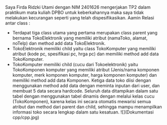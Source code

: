 Saya Firda Ridzki Utami dengan NIM 2401626 mengerjakan TP2 dalam praktikum mata kuliah DPBO untuk keberkahannya maka saya tidak melakukan kecurangan seperti yang telah dispesifikasikan. Aamin
Relasi antar class :
- Terdapat tiga class utama yang pertama merupakan class parent yang bernama TokoElektronik yang memiliki atribut (namaToko, alamat, noTelp) dan method add data TokoElektronik.
- TokoElektronik memiliki child yaitu class TokoKomputer yang memiliki atribut (kode pc, spesifikasi pc, hrga pc) dan memiliki method add data TokoKomputer.
- TokoKomputer memiliki child (cucu dari Tokoelektronik) yaitu TokoKomponen komputer yang memiliki atribut (Jenis/nama komponen komputer, merk komponen komputer, harga komponen komputer) dan memiliki method add data Komponen.
Ketiga data toko diisi dengan menggunakan method add data dengan meminta inputan dari user, dan membuat 5 data secara hardcode.
Seluruh data ditampikan dalam satu tabel dengan menggunakan tabel dinamis dengan melalui kelas cucu (TokoKomponen), karena kelas ini secara otomatis mewarisi semua atribut dan method dari parent dan child, sehingga mampu menampilkan informasi toko secara lengkap dalam satu kesatuan.
![](Dokumentasi cpp/cpp.jpg)
